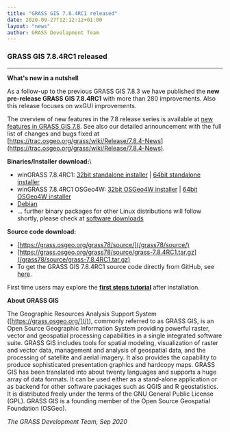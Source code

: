 ```yaml
---
title: "GRASS GIS 7.8.4RC1 released"
date: 2020-09-27T12:12:12+01:00
layout: "news"
author: GRASS Development Team
---
```


### GRASS GIS 7.8.4RC1 released

------------------------------------------------------------------------
**What's new in a nutshell**

As a follow-up to the previous GRASS GIS 7.8.3 we have published the
**new pre-release GRASS GIS 7.8.4RC1** with more than 280 improvements.
Also this release focuses on wxGUI improvements.

The overview of new features in the 7.8 release series is available at 
[new features in GRASS GIS 7.8](https://trac.osgeo.org/grass/wiki/Grass7/NewFeatures78).
See also our detailed announcement with the full list of changes and 
bugs fixed at 
[https://trac.osgeo.org/grass/wiki/Release/7.8.4-News](https://trac.osgeo.org/grass/wiki/Release/7.8.4-News).

**Binaries/Installer download:**\

-   winGRASS 7.8.4RC1: 
    [32bit standalone installer](/grass78/binary/mswindows/native/x86/WinGRASS-7.8.4RC1-1-Setup-x86.exe) \|  [64bit standalone installer](/grass78/binary/mswindows/native/x86_64/WinGRASS-7.8.4RC1-1-Setup-x86_64.exe)
-   winGRASS 7.8.4RC1 OSGeo4W:
    [32bit OSGeo4W installer](http://download.osgeo.org/osgeo4w/osgeo4w-setup-x86.exe) \| [64bit OSGeo4W installer](http://download.osgeo.org/osgeo4w/osgeo4w-setup-x86_64.exe)
-   [Debian](https://tracker.debian.org/pkg/grass)
- ... further binary packages for other Linux distributions will follow shortly, please check at [software downloads](/download/software/index.html#g78x)

**Source code download:**

-   [https://grass.osgeo.org/grass78/source/](/grass78/source/)
-   [https://grass.osgeo.org/grass78/source/grass-7.8.4RC1.tar.gz](/grass78/source/grass-7.8.4RC1.tar.gz)
-   To get the GRASS GIS 7.8.4RC1 source code directly from GitHub, see [here](https://github.com/OSGeo/grass/releases/tag/7.8.4RC1).

First time users may explore the [**first steps tutorial**](/learn/) after
installation.

**About GRASS GIS**

The Geographic Resources Analysis Support System
([https://grass.osgeo.org/](/)), commonly referred
to as GRASS GIS, is an Open Source Geographic Information System
providing powerful raster, vector and geospatial processing capabilities
in a single integrated software suite. GRASS GIS includes tools for
spatial modeling, visualization of raster and vector data, management
and analysis of geospatial data, and the processing of satellite and
aerial imagery. It also provides the capability to produce sophisticated
presentation graphics and hardcopy maps. GRASS GIS has been translated
into about twenty languages and supports a huge array of data formats.
It can be used either as a stand-alone application or as backend for
other software packages such as QGIS and R geostatistics. It is
distributed freely under the terms of the GNU General Public License
(GPL). GRASS GIS is a founding member of the Open Source Geospatial
Foundation (OSGeo).

*The GRASS Development Team, Sep 2020*
